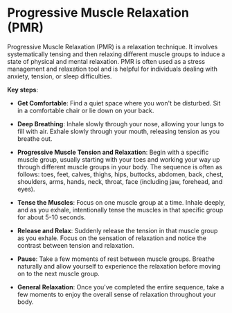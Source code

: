 [//]: # (
source: gpt-3 + jph editing
abbr: PMR
tags: psychology treatments
)

# Progressive Muscle Relaxation (PMR)

Progressive Muscle Relaxation (PMR) is a relaxation technique. It involves systematically tensing and then relaxing different muscle groups to induce a state of physical and mental relaxation. PMR is often used as a stress management and relaxation tool and is helpful for individuals dealing with anxiety, tension, or sleep difficulties.

**Key steps**:

* **Get Comfortable**: Find a quiet space where you won't be disturbed. Sit in a comfortable chair or lie down on your back.

* **Deep Breathing**: Inhale slowly through your nose, allowing your lungs to fill with air. Exhale slowly through your mouth, releasing tension as you breathe out.

* **Progressive Muscle Tension and Relaxation**: Begin with a specific muscle group, usually starting with your toes and working your way up through different muscle groups in your body. The sequence is often as follows: toes, feet, calves, thighs, hips, buttocks, abdomen, back, chest, shoulders, arms, hands, neck, throat, face (including jaw, forehead, and eyes).

* **Tense the Muscles**: Focus on one muscle group at a time. Inhale deeply, and as you exhale, intentionally tense the muscles in that specific group for about 5-10 seconds.

* **Release and Relax**: Suddenly release the tension in that muscle group as you exhale. Focus on the sensation of relaxation and notice the contrast between tension and relaxation.

* **Pause**: Take a few moments of rest between muscle groups. Breathe naturally and allow yourself to experience the relaxation before moving on to the next muscle group.

* **General Relaxation**: Once you've completed the entire sequence, take a few moments to enjoy the overall sense of relaxation throughout your body.
